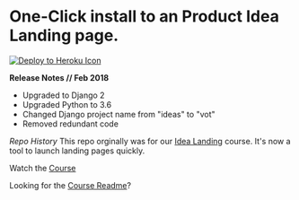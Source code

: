 # One-Click install to an Product Idea Landing page.

[![Deploy to Heroku Icon](https://www.herokucdn.com/deploy/button.svg)](https://heroku.com/deploy?template=https://github.com/codingforentrepreneurs/Idea-Landing/tree/master)

**Release Notes // Feb 2018**
- Upgraded to Django 2
- Upgraded Python to 3.6
- Changed Django project name from "ideas" to "vot"
- Removed redundant code


*Repo History* 
This repo orginally was for our [Idea Landing](https://www.codingforentrepreneurs.com/projects/idea-landing/) course. It's now a tool to launch landing pages quickly.


Watch the [Course](https://www.codingforentrepreneurs.com/projects/idea-landing/)

Looking for the [Course Readme](./COURSE_README.md)?





